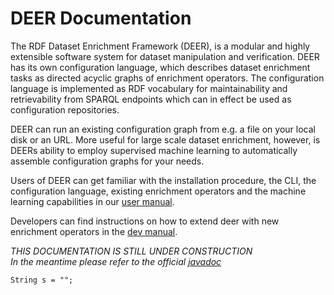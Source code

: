 # DEER Documentation

The RDF Dataset Enrichment Framework (DEER), is a modular and highly
extensible software system for dataset manipulation and verification.
DEER has its own configuration language, which describes dataset enrichment
tasks as directed acyclic graphs of enrichment operators.
The configuration language is implemented as RDF vocabulary for
maintainability and retrievability from SPARQL endpoints which can 
in effect be used as configuration repositories.

DEER can run an existing configuration graph from e.g. a file
on your local disk or an URL.
More useful for large scale dataset enrichment, however, is DEERs ability
to employ supervised machine learning to automatically assemble
configuration graphs for your needs.

Users of DEER can get familiar with the installation procedure, the CLI,
the configuration language, existing enrichment operators and the machine
learning capabilities in our [user manual](./user/).

Developers can find instructions on how to extend deer with new enrichment
operators in the [dev manual](./dev/).

*THIS DOCUMENTATION IS STILL UNDER CONSTRUCTION*  
*In the meantime please refer to the official [javadoc](./javadoc/)*

```
String s = "";
``` 
